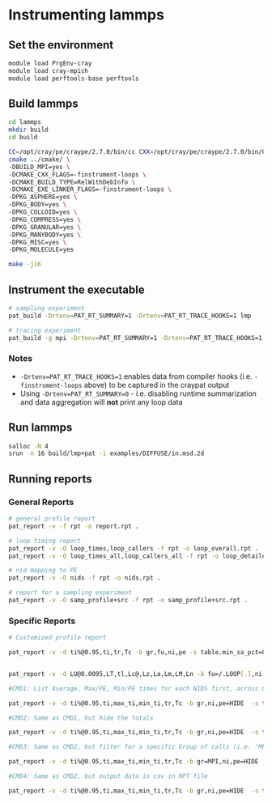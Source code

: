 # Instrumenting lammps

## Set the environment

```bash
module load PrgEnv-cray
module load cray-mpich
module load perftools-base perftools
```
## Build lammps

```bash
cd lammps
mkdir build
cd build

CC=/opt/cray/pe/craype/2.7.0/bin/cc CXX=/opt/cray/pe/craype/2.7.0/bin/CC \
cmake ../cmake/ \
-DBUILD_MPI=yes \
-DCMAKE_CXX_FLAGS=-finstrument-loops \
-DCMAKE_BUILD_TYPE=RelWithDebInfo \
-DCMAKE_EXE_LINKER_FLAGS=-finstrument-loops \
-DPKG_ASPHERE=yes \
-DPKG_BODY=yes \
-DPKG_COLLOID=yes \
-DPKG_COMPRESS=yes \
-DPKG_GRANULAR=yes \
-DPKG_MANYBODY=yes \
-DPKG_MISC=yes \
-DPKG_MOLECULE=yes

make -j16
```

## Instrument the executable

```bash
# sampling experiment
pat_build -Drtenv=PAT_RT_SUMMARY=1 -Drtenv=PAT_RT_TRACE_HOOKS=1 lmp

# tracing experiment
pat_build -g mpi -Drtenv=PAT_RT_SUMMARY=1 -Drtenv=PAT_RT_TRACE_HOOKS=1 -u lmp

```

### Notes

* `-Drtenv=PAT_RT_TRACE_HOOKS=1` enables data from compiler hooks (i.e. `-finstrument-loops` above) to be captured in the craypat output
* Using `-Drtenv=PAT_RT_SUMMARY=0` - i.e. disabling runtime summarization and data aggregation will **not** print any loop data

## Run lammps

```bash
salloc -N 4
srun -n 16 build/lmp+pat -i examples/DIFFUSE/in.msd.2d
```

## Running reports

### General Reports

```bash
# general profile report
pat_report -v -f rpt -o report.rpt .

# loop timing report
pat_report -v -O loop_times,loop_callers -f rpt -o loop_overall.rpt .
pat_report -v -O loop_times_all,loop_callers_all -f rpt -o loop_detailed.rpt .

# nid mapping to PE
pat_report -v -O nids -f rpt -o nids.rpt .

# report for a sampling experiment
pat_report -v -O samp_profile+src -f rpt -o samp_profile+src.rpt .

```

### Specific Reports

```bash
# Customized profile report

pat_report -v -d ti%@0.95,ti,tr,Tc -b gr,fu,ni,pe -s table.min_sa_pct=0.95,show_data="csv" -f rpt -o custom_profile_report.rpt .


pat_report -v -d LU@0.0095,LT,tl,Lc@,Lz,La,Lm,LM,Ln -b fu=/.LOOP[.],ni,pe -s table.min_sa_pct=0.95 -s table.missing_dopt=tolerate -s table.overhead=include -s table.total=hide -f rpt -o loop_overall.rpt .

#CMD1: List Average, Max/PE, Min/PE times for each NIDS first, across Groups

pat_report -v -d ti%@0.95,ti,max_ti,min_ti,tr,Tc -b gr,ni,pe=HIDE  -s table.min_sa_pct=0.95 -f rpt -o custom_profile_report.rpt .

#CMD2: Same as CMD1, but hide the totals

pat_report -v -d ti%@0.95,ti,max_ti,min_ti,tr,Tc -b gr,ni,pe=HIDE  -s table.min_sa_pct=0.95,table.total=hide -f rpt -o custom_profile_report.rpt .

#CMD3: Same as CMD2, but filter for a specific Group of calls (i.e. 'MPI')

pat_report -v -d ti%@0.95,ti,max_ti,min_ti,tr,Tc -b gr=MPI,ni,pe=HIDE  -s table.min_sa_pct=0.95,table.total=hide -f rpt -o custom_profile_report.rpt .

#CMD4: Same as CMD2, but output data in csv in RPT file

pat_report -v -d ti%@0.95,ti,max_ti,min_ti,tr,Tc -b gr,ni,pe=HIDE  -s table.min_sa_pct=0.95,table.total=hide,show_data="csv" -f rpt -o custom_profile_report.rpt .


```

